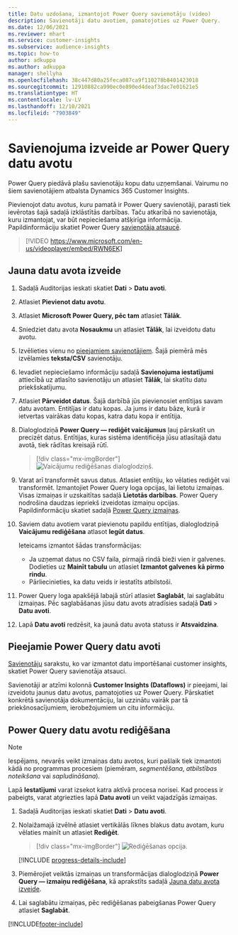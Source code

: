 ```yaml
---
title: Datu uzdošana, izmantojot Power Query savienotāju (video)
description: Savienotāji datu avotiem, pamatojoties uz Power Query.
ms.date: 12/06/2021
ms.reviewer: mhart
ms.service: customer-insights
ms.subservice: audience-insights
ms.topic: how-to
author: adkuppa
ms.author: adkuppa
manager: shellyha
ms.openlocfilehash: 38c447d80a25feca087ca9f110278b8401423018
ms.sourcegitcommit: 12910882ca990ec0e890ed4deaf3dac7e01621e5
ms.translationtype: HT
ms.contentlocale: lv-LV
ms.lasthandoff: 12/10/2021
ms.locfileid: "7903849"
---
```

# <a name="connect-to-a-power-query-data-source"></a>Savienojuma izveide ar Power Query datu avotu

Power Query piedāvā plašu savienotāju kopu datu uzņemšanai. Vairumu no šiem savienotājiem atbalsta Dynamics 365 Customer Insights. 

Pievienojot datu avotus, kuru pamatā ir Power Query savienotāji, parasti tiek ievērotas šajā sadaļā izklāstītās darbības. Taču atkarībā no savienotāja, kuru izmantojat, var būt nepieciešama atšķirīga informācija. Papildinformāciju skatiet Power Query [savienotāja atsaucē](/power-query/connectors/).

> [!VIDEO https://www.microsoft.com/en-us/videoplayer/embed/RWN6EK]

## <a name="create-a-new-data-source"></a>Jauna datu avota izveide

1. Sadaļā Auditorijas ieskati skatiet **Dati** > **Datu avoti**.

1. Atlasiet **Pievienot datu avotu**.

1. Atlasiet **Microsoft Power Query, pēc tam** atlasiet **Tālāk**.

1. Sniedziet datu avota **Nosaukmu** un atlasiet **Tālāk**, lai izveidotu datu avotu.

1. Izvēlieties vienu no [pieejamiem savienotājiem](#available-power-query-data-sources). Šajā piemērā mēs izvēlamies **teksta/CSV** savienotāju.

1. Ievadiet nepieciešamo informāciju sadaļā **Savienojuma iestatījumi** attiecībā uz atlasīto savienotāju un atlasiet **Tālāk**, lai skatītu datu priekšskatījumu.

1. Atlasiet **Pārveidot datus**. Šajā darbībā jūs pievienosiet entītijas savam datu avotam. Entitījas ir datu kopas. Ja jums ir datu bāze, kurā ir ietvertas vairākas datu kopas, katra datu kopa ir entītija.

1. Dialoglodziņā **Power Query — rediģēt vaicājumus** ļauj pārskatīt un precizēt datus. Entītijas, kuras sistēma identificēja jūsu atlasītajā datu avotā, tiek rādītas kreisajā rūtī.

   > [!div class="mx-imgBorder"]
   > ![Vaicājumu rediģēšanas dialoglodziņš.](media/data-manager-configure-edit-queries.png "Vaicājumu rediģēšanas dialoglodziņš")

1. Varat arī transformēt savus datus. Atlasiet entītiju, ko vēlaties rediģēt vai transformēt. Izmantojiet Power Query loga opcijas, lai lietotu izmaiņas. Visas izmaiņas ir uzskaitītas sadaļā **Lietotās darbības**. Power Query nodrošina daudzas iepriekš izveidotas izmaiņu opcijas. Papildinformāciju skatiet sadaļā [Power Query izmaiņas](/power-query/power-query-what-is-power-query#transformations).

1. Saviem datu avotiem varat pievienotu papildu entītijas, dialoglodziņā **Vaicājumu rediģēšana** atlasot **Iegūt datus**.

   Ieteicams izmantot šādas transformācijas:

   - Ja uzņemat datus no CSV faila, pirmajā rindā bieži vien ir galvenes. Dodieties uz **Mainīt tabulu** un atlasiet **Izmantot galvenes kā pirmo rindu**.
   - Pārliecinieties, ka datu veids ir iestatīts atbilstoši.

1. Power Query loga apakšējā labajā stūrī atlasiet **Saglabāt**, lai saglabātu izmaiņas. Pēc saglabāšanas jūsu datu avots atradīsies sadaļā **Dati** > **Datu avoti**.

1. Lapā **Datu avoti** redzēsit, ka jaunā datu avota statuss ir **Atsvaidzina**.

## <a name="available-power-query-data-sources"></a>Pieejamie Power Query datu avoti

[Savienotāju](/power-query/connectors/) sarakstu, ko var izmantot datu importēšanai customer insights, skatiet Power Query savienotāja atsauci. 

Savienotāji ar atzīmi kolonnā **Customer Insights (Dataflows)** ir pieejami, lai izveidotu jaunus datu avotus, pamatojoties uz Power Query. Pārskatiet konkrētā savienotāja dokumentāciju, lai uzzinātu vairāk par tā priekšnosacījumiem, ierobežojumiem un citu informāciju.

## <a name="edit-power-query-data-sources"></a>Power Query datu avotu rediģēšana

> [!NOTE]
> Iespējams, nevarēs veikt izmaiņas datu avotos, kuri pašlaik tiek izmantoti kādā no programmas procesiem (piemēram, *segmentēšana*, *atbilstības noteikšana* vai *sapludināšana*). 
>
> Lapā **Iestatījumi** varat izsekot katra aktīvā procesa norisei. Kad process ir pabeigts, varat atgriezties lapā **Datu avoti** un veikt vajadzīgās izmaiņas.

1. Sadaļā Auditorijas ieskati skatiet **Dati** > **Datu avoti**.

2. Nolaižamajā izvēlnē atlasiet vertikālās līknes blakus datu avotam, kuru vēlaties mainīt un atlasiet **Rediģēt**.

   > [!div class="mx-imgBorder"]
   > ![Rediģēšanas opcija.](media/edit-option-data-sources.png "Rediģēšanas opcija")

   [!INCLUDE [progress-details-include](../includes/progress-details-pane.md)]
   
3. Piemērojiet veiktās izmaiņas un transformācijas dialoglodziņā **Power Query — izmaiņu rediģēšana**, kā aprakstīts sadaļā [Jauna datu avota izveide](#create-a-new-data-source).

4. Lai saglabātu izmaiņas, pēc rediģēšanas pabeigšanas Power Query atlasiet **Saglabāt**.


[!INCLUDE[footer-include](../includes/footer-banner.md)]

